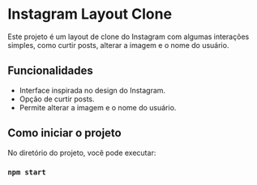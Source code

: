# Instagram Layout Clone

Este projeto é um layout de clone do Instagram com algumas interações simples, como curtir posts, alterar a imagem e o nome do usuário.

## Funcionalidades

- Interface inspirada no design do Instagram.
- Opção de curtir posts.
- Permite alterar a imagem e o nome do usuário.

## Como iniciar o projeto

No diretório do projeto, você pode executar:

### `npm start`